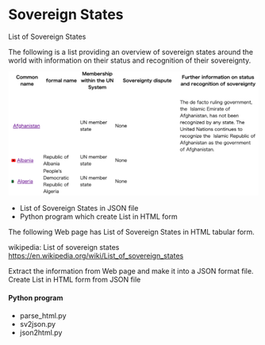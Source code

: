 Sovereign States
===============

List of Sovereign States

The following is a list providing an overview of sovereign states around the world with information on their status and recognition of their sovereignty. 

![sovereign states](https://github.com/ohwada/World_Countries/blob/main/sovereign_states/screenshots/sovereign_states.png)

- List of Sovereign States in JSON file
- Python program which create List in HTML form

The following Web page has List of Sovereign States in HTML tabular form.

wikipedia:  List of sovereign states
https://en.wikipedia.org/wiki/List_of_sovereign_states

Extract the information from Web page
and make it into a JSON format file.
Create List in HTML form from JSON file

#### Python program
- parse_html.py
- sv2json.py
- json2html.py

